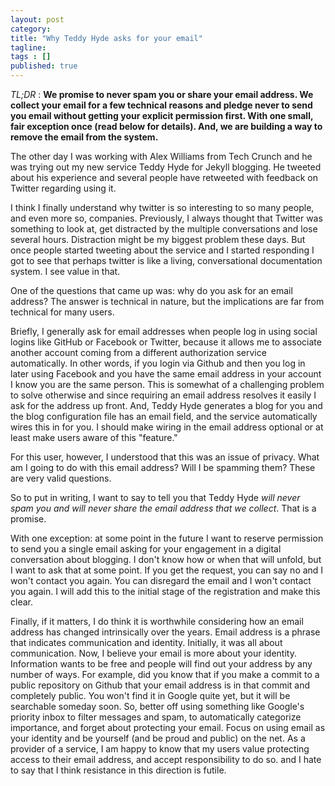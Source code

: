 ```yaml
---
layout: post 
category: 
title: "Why Teddy Hyde asks for your email"
tagline: 
tags : [] 
published: true
---
```


*TL;DR* : **We promise to never spam you or share your email address. We collect your email for a few technical reasons and pledge never to send you email without getting your explicit permission first. With one small, fair exception once (read below for details). And, we are building a way to remove the email from the system.**

The other day I was working with Alex Williams from Tech Crunch and he was trying out my new service Teddy Hyde for Jekyll blogging. He tweeted about his experience and several people have retweeted with feedback on Twitter regarding using it.

I think I finally understand why twitter is so interesting to so many people, and even more so, companies. Previously, I always thought that Twitter was something to look at, get distracted by the multiple conversations and lose several hours. Distraction might be my biggest problem these days. But once people started tweeting about the service and I started responding I got to see that perhaps twitter is like a living, conversational documentation system. I see value in that.

One of the questions that came up was: why do you ask for an email address? The answer is technical in nature, but the implications are far from technical for many users.

Briefly, I generally ask for email addresses when people log in using social logins like GitHub or Facebook or Twitter, because it allows me to associate another account coming from a different authorization service automatically. In other words, if you login via Github and then you log in later using Facebook and you have the same email address in your account I know you are the same person. This is somewhat of a challenging problem to solve otherwise and since requiring an email address resolves it easily I ask for the address up front. And, Teddy Hyde generates a blog for you and the blog configuration file has an email field, and the service automatically wires this in for you. I should make wiring in the email address optional or at least make users aware of this "feature."

For this user, however, I understood that this was an issue of privacy. What am I going to do with this email address? Will I be spamming them? These are very valid questions.

So to put in writing, I want to say to tell you that Teddy Hyde *will never spam you and will never share the email address that we collect*. That is a promise.

With one exception: at some point in the future I want to reserve permission to send you a single email asking for your engagement in a digital conversation about blogging. I don't know how or when that will unfold, but I want to ask that at some point. If you get the request, you can say no and I won't contact you again. You can disregard the email and I won't contact you again. I will add this to the initial stage of the registration and make this clear.

Finally, if it matters, I do think it is worthwhile considering how an email address has changed intrinsically over the years. Email address is a phrase that indicates communication and identity. Initially, it was all about communication. Now, I believe your email is more about your identity. Information wants to be free and people will find out your address by any number of ways. For example, did you know that if you make a commit to a public repository on Github that your email address is in that commit and completely public. You won't find it in Google quite yet, but it will be searchable someday soon. So, better off using something like Google's priority inbox to filter messages and spam, to automatically categorize importance, and forget about protecting your email. Focus on using email as your identity and be yourself (and be proud and public) on the net. As a provider of a service, I am happy to know that my users value protecting access to their email address, and accept responsibility to do so. and I hate to say that I think resistance in this direction is futile. 